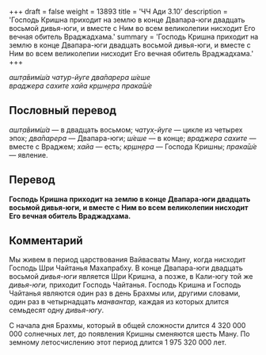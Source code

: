 +++
draft = false
weight = 13893
title = 'ЧЧ Ади 3.10'
description = 'Господь Кришна приходит на землю в конце Двапара-юги двадцать восьмой дивья-юги, и вместе с Ним во всем великолепии нисходит Его вечная обитель Враджадхама.'
summary = 'Господь Кришна приходит на землю в конце Двапара-юги двадцать восьмой дивья-юги, и вместе с Ним во всем великолепии нисходит Его вечная обитель Враджадхама.'
+++

_ашт̣а̄вим̇ш́а чатур-йуге два̄парера ш́еше  
враджера сахите хайа кр̣шн̣ера прака̄ш́е_

## Пословный перевод

_ашт̣а̄вим̇ш́а_ — в двадцать восьмом; _чатух̣_\-_йуге_ — цикле из четырех эпох; _два̄парера_ — Двапара-юги; _ш́еше_ — в конце; _враджера_ _сахите_ — вместе с Враджем; _хайа_ — есть; _кр̣шн̣ера_ — Господа Кришны; _прака̄ш́е_ — явление.

## Перевод

**Господь Кришна приходит на землю в конце Двапара-юги двадцать восьмой дивья-юги, и вместе с Ним во всем великолепии нисходит Его вечная обитель Враджадхама.**

## Комментарий

Мы живем в период царствования Вайвасваты Ману, когда нисходит Господь Шри Чайтанья Махапрабху. В конце Двапара-юги двадцать восьмой _дивья-юги_ является Шри Кришна, а позже, в Кали-югу той же _дивья-юги,_ приходит Господь Чайтанья. Господь Кришна и Господь Чайтанья являются один раз в день Брахмы или, другими словами, один раз в четырнадцать _манвантар,_ каждая из которых длится семьдесят одну _дивья-югу_.

С начала дня Брахмы, который в общей сложности длится 4 320 000 000 солнечных лет, до появления Кришны сменяются шесть Ману. По земному летосчислению этот период длится 1 975 320 000 лет.
